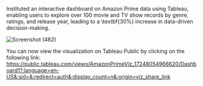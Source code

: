 Instituted an interactive dashboard on Amazon Prime data using Tableau, enabling users to explore over 100 movie and TV show records by genre, ratings, and release year, leading to a \textbf{30\%} increase in data-driven decision-making.

![Screenshot (482)](https://github.com/user-attachments/assets/b0230c6b-fa5c-450c-911f-50c1384b0544)


You can now view the visualization on Tableau Public by clicking on the following link:
https://public.tableau.com/views/AmazonPrimeViz_17248054966620/Dashboard1?:language=en-US&:sid=&:redirect=auth&:display_count=n&:origin=viz_share_link
